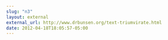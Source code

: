 ```yaml
---
slug: "n3"
layout: external
external_url: http://www.drbunsen.org/text-triumvirate.html
date: 2012-04-18T18:05:57-05:00
---
```

